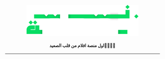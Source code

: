 

<div align="center">
    <img height="100" src="images/laqta-logo.png">
    <br>
    <H4>اول منصة افلام من قلب الصعيد🫡👳🏻‍♂️</H4>
    <hr>

</div>

